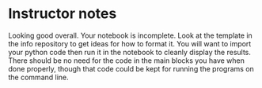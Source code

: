 # Instructor notes

Looking good overall.  Your notebook is incomplete. Look at the template in the info repository to get ideas for how to format it. You will want to import your python code then run it in the notebook to cleanly display the results. There should be no need for the code in the main blocks you have when done properly, though that code could be kept for running the programs on the command line.
